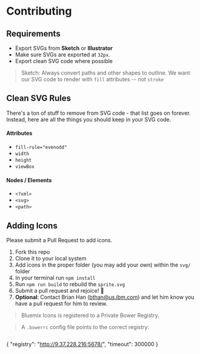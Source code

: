 # Contributing

## Requirements
* Export SVGs from **Sketch** or **Illustrator**
* Make sure SVGs are exported at `32px`.
* Export clean SVG code where possible

> Sketch: Always convert paths and other shapes to outline. We want our SVG code to render with `fill` attributes -- not `stroke`

## Clean SVG Rules

There's a ton of stuff to remove from SVG code - that list goes on forever.
Instead, here are all the things you should keep in your SVG code.

#### Attributes
* `fill-rule="evenodd"`
* `width`
* `height`
* `viewBox`

#### Nodes / Elements
* `<?xml>`
* `<svg>`
* `<path>`

## Adding Icons
Please submit a Pull Request to add icons.

1. Fork this repo
2. Clone it to your local system
3. Add icons in the proper folder (you may add your own) within the `svg/` folder
4. In your terminal run `npm install`
5. Run `npm run build` to rebuild the `sprite.svg`
6. Submit a pull request and rejoice! :tada:
7. **Optional**: Contact Brian Han (bthan@us.ibm.com) and let him know you have a pull request for him to review.

> Bluemix Icons is registered to a Private Bower Registry.

> A `.bowerrc` config file points to the correct registry:

> ```json
{
  "registry": "http://9.37.228.216:5678/",
  "timeout": 300000
}
```
